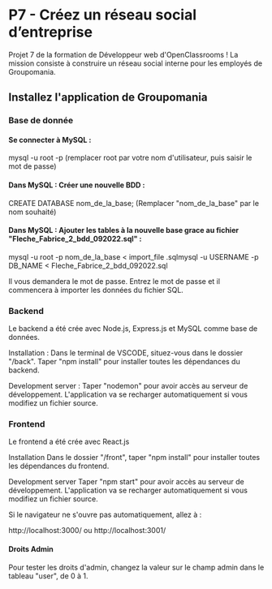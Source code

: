 # P7 - Créez un réseau social d’entreprise

Projet 7 de la formation de Développeur web d'OpenClassrooms ! La mission consiste à construire un réseau social interne pour les employés de Groupomania.


## Installez l'application de Groupomania

### Base de donnée

#### Se connecter à MySQL :

mysql -u root -p  (remplacer root par votre nom d'utilisateur, puis saisir le mot de passe)

#### Dans MySQL : Créer une nouvelle BDD :

CREATE DATABASE nom_de_la_base; (Remplacer "nom_de_la_base" par le nom souhaité)

#### Dans MySQL : Ajouter les tables à la nouvelle base grace au fichier "Fleche_Fabrice_2_bdd_092022.sql" :

mysql -u root -p nom_de_la_base < import_file .sqlmysql -u USERNAME -p DB_NAME < Fleche_Fabrice_2_bdd_092022.sql

Il vous demandera le mot de passe. Entrez le mot de passe et il commencera à importer les données du fichier SQL.


### Backend

Le backend a été crée avec Node.js, Express.js et MySQL comme base de données.

Installation :
Dans le terminal de VSCODE, situez-vous dans le dossier "/back".
Taper "npm install" pour installer toutes les dépendances du backend.

Development server :
Taper "nodemon" pour avoir accès au serveur de développement. L'application va se recharger automatiquement si vous modifiez un fichier source.

### Frontend

Le frontend a été crée avec React.js

Installation
Dans le dossier "/front", taper "npm install" pour installer toutes les dépendances du frontend.

Development server
Taper "npm start" pour avoir accès au serveur de développement. L'application va se recharger automatiquement si vous modifiez un fichier source.

Si le navigateur ne s'ouvre pas automatiquement, allez à :

http://localhost:3000/ ou http://localhost:3001/


#### Droits Admin

Pour tester les droits d'admin, changez la valeur sur le champ admin dans le tableau "user", de 0 à 1.
